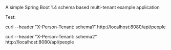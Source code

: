 A simple Spring Boot 1.4 schema based multi-tenant example application


Test:
 
 curl --header "X-Person-Tenant: schema1" http://localhost:8080/api/people 
 
 curl --header "X-Person-Tenant: schema2" http://localhost:8080/api/people
